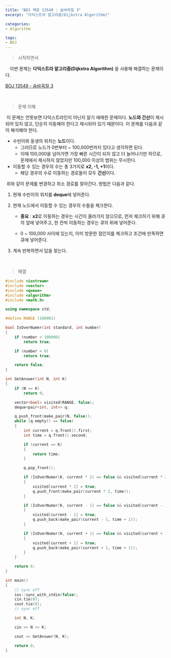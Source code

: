 ```yaml
---
title: "BOJ 백준 13549 : 숨바꼭질 3"
excerpt: "다익스트라 알고리즘(Dijkstra Algorithm)"

categories:
- Algorithm

tags:
- BOJ
---
```


> 시작하면서

　이번 문제는 **다익스트라 알고리즘(Dijkstra Algorithm)** 을 사용해 해결하는 문제이다.

[BOJ 13549 - 숨바꼭질 3](https://www.acmicpc.net/problem/13549)    

​    

> 문제 이해

​	 이 문제는 언뜻보면 다익스트라인지 아닌지 알기 애매한 문제이다. **노드와 간선**이 제시되어 있지 않고, 단순히 이동해야 한다고 제시되어 있기 때문이다. 이 문제를 다음과 같이 해석해야 한다.

- 수빈이와 동생의 위치는 **노드**이다.
  - 그러므로 노드가  0번부터 ~ 100,000번까지 있다고 생각하면 된다.
  - 이때 100,000을 넘어가면 가장 빠른 시간이 되지 않고 더 늘어나기만 하므로, 문제에서 제시하지 않았지만 100,000 이상의 범위는 무시한다.
- 이동할 수 있는 경우의 수는 총 3가지로 **x2, -1, +1**이다.
  - 해당 경우의 수로 이동하는 경로들이 모두 **간선**이다.

​	위와 같이 문제를 변경하고 최소 경로를 찾아간다. 방법은 다음과 같다.

1. 현재 수빈이의 위치를 **deque**에 넣어준다.

2. 현재 노드에서 이동할 수 있는 경우의 수들을 체크한다.

   - **중요** : **x2**로 이동하는 경우는 시간이 올라가지 않으므로, 먼저 체크하기 위해 큐의 앞에 넣어주고, 한 칸씩 이동하는 경우는 큐의 뒤에 넣어준다.

   - 0 ~ 100,000 사이에 있는지, 이미 방문한 점인지를 체크하고 조건에 만족하면 큐에 넣어준다.

3. 계속 반복하면서 답을 찾는다.

​    

>해결

```c++
#include <iostream>
#include <vector>
#include <queue>
#include <algorithm>
#include <math.h>

using namespace std;

#define RANGE (100001)

bool IsOverNumer(int standard, int number)
{
	if (number > 100000)
		return true;

	if (number < 0)
		return true;

	return false;
}

int GetAnswer(int N, int K)
{
	if (N == K)
		return 0;

	vector<bool> visited(RANGE, false);
	deque<pair<int, int>> q;

	q.push_front(make_pair(N, false));
	while (q.empty() == false)
	{
		int current = q.front().first;
		int time = q.front().second;

		if (current == K)
		{
			return time;
		}

		q.pop_front();

		if (IsOverNumer(K, current * 2) == false && visited[current * 2] == false)
		{
			visited[current * 2] = true;
			q.push_front(make_pair(current * 2, time));
		}

		if (IsOverNumer(K, current - 1) == false && visited[current - 1] == false)
		{
			visited[current - 1] = true;
			q.push_back(make_pair(current - 1, time + 1));
		}

		if (IsOverNumer(K, current + 1) == false && visited[current + 1] == false)
		{
			visited[current + 1] = true;
			q.push_back(make_pair(current + 1, time + 1));
		}
	}

	return 0;
}

int main()
{
	// sync off
	ios::sync_with_stdio(false);
	cin.tie(0);
	cout.tie(0);
	// sync off

	int N, K;

	cin >> N >> K;

	cout << GetAnswer(N, K);

	return 0;
}
```

